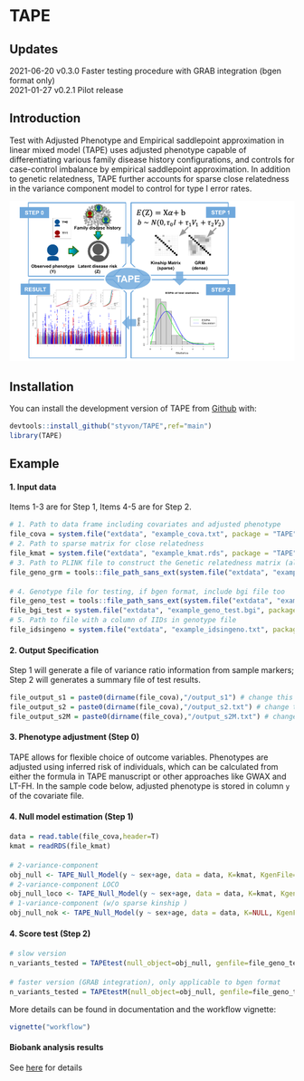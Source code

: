 
# TAPE

<!-- badges: start -->
<!-- badges: end -->

## Updates  
2021-06-20 v0.3.0 Faster testing procedure with GRAB integration (bgen format only)  
2021-01-27 v0.2.1 Pilot release  

## Introduction  

Test with Adjusted Phenotype and Empirical saddlepoint approximation in linear mixed model (TAPE) uses adjusted phenotype capable of differentiating various family disease history configurations, and controls for case-control imbalance by empirical saddlepoint approximation. In addition to genetic relatedness, TAPE further accounts for sparse close relatedness in the variance component model to control for type I error rates.  

![workflow](vignettes/workflow.png)

## Installation

You can install the development version of TAPE from [Github](https://github.com/styvon/TAPE) with:

``` r
devtools::install_github("styvon/TAPE",ref="main")
library(TAPE)
```

## Example   

#### 1. Input data  
Items 1-3 are for Step 1, Items 4-5 are for Step 2.  

``` r
# 1. Path to data frame including covariates and adjusted phenotype
file_cova = system.file("extdata", "example_cova.txt", package = "TAPE") 
# 2. Path to sparse matrix for close relatedness
file_kmat = system.file("extdata", "example_kmat.rds", package = "TAPE") 
# 3. Path to PLINK file to construct the Genetic relatedness matrix (also used for variance ratio calculation in example)
file_geno_grm = tools::file_path_sans_ext(system.file("extdata", "example_geno_grm.bim", package = "TAPE")) 

# 4. Genotype file for testing, if bgen format, include bgi file too
file_geno_test = tools::file_path_sans_ext(system.file("extdata", "example_geno_test.bgen", package = "TAPE"))
file_bgi_test = system.file("extdata", "example_geno_test.bgi", package = "TAPE")
# 5. Path to file with a column of IIDs in genotype file
file_idsingeno = system.file("extdata", "example_idsingeno.txt", package = "TAPE")
```

#### 2. Output Specification  
Step 1 will generate a file of variance ratio information from sample markers; Step 2 will generates a summary file of test results.  
``` r
file_output_s1 = paste0(dirname(file_cova),"/output_s1") # change this to your path for output file for step 2
file_output_s2 = paste0(dirname(file_cova),"/output_s2.txt") # change this to your path for output file for step 3
file_output_s2M = paste0(dirname(file_cova),"/output_s2M.txt") # change this to your path for output file for step 3
```

#### 3. Phenotype adjustment (Step 0)  
TAPE allows for flexible choice of outcome variables. Phenotypes are adjusted using inferred risk of individuals, which can be calculated from either the formula in TAPE manuscript or other approaches like GWAX and LT-FH. In the sample code below, adjusted phenotype is stored in column `y` of the covariate file.  

#### 4. Null model estimation (Step 1)  
``` r
data = read.table(file_cova,header=T)
kmat = readRDS(file_kmat)

# 2-variance-component
obj_null <- TAPE_Null_Model(y ~ sex+age, data = data, K=kmat, KgenFile=file_geno_grm, VRgenFile = file_geno_grm, idstoIncludeFile=file_idsingeno, tau=rep(0,3),fixtau=rep(0,3),outFile=file_output_s1, verbose=T)
# 2-variance-component LOCO
obj_null_loco <- TAPE_Null_Model(y ~ sex+age, data = data, K=kmat, KgenFile=file_geno_grm, VRgenFile = file_geno_grm, idstoIncludeFile=file_idsingeno, tau=rep(0,3),fixtau=rep(0,3),outFile=file_output_s1, verbose=T, loco=T)
# 1-variance-component (w/o sparse kinship )
obj_null_nok <- TAPE_Null_Model(y ~ sex+age, data = data, K=NULL, KgenFile=file_geno_grm, VRgenFile = file_geno_grm, idstoIncludeFile=file_idsingeno, tau=rep(0,2),fixtau=rep(0,2),outFile=file_output_s1, verbose=T)
```

#### 4. Score test (Step 2)
``` r
# slow version
n_variants_tested = TAPEtest(null_object=obj_null, genfile=file_geno_test, samplefile=file_idsingeno, outfile=file_output_s2, genfile_format="bgen", bgi_file="1")

# faster version (GRAB integration), only applicable to bgen format
n_variants_tested = TAPEtestM(null_object=obj_null, genfile=file_geno_test, samplefile=file_idsingeno, outfile=file_output_s2M, genfile_format="bgen", bgi_file="1")
```

More details can be found in documentation and the workflow vignette:  
``` r
vignette("workflow")
```

#### Biobank analysis results
See [here](https://github.com/styvon/TAPE/blob/main/vignettes/biobank_results.md) for details
